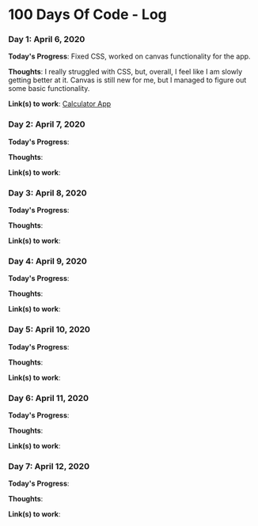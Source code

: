 # 100 Days Of Code - Log

### Day 1: April 6, 2020

**Today's Progress**: Fixed CSS, worked on canvas functionality for the app.

**Thoughts**: I really struggled with CSS, but, overall, I feel like I am slowly getting better at it. Canvas is still new for me, but I managed to figure out some basic functionality.

**Link(s) to work**: [Calculator App](http://www.example.com)

### Day 2: April 7, 2020

**Today's Progress**:

**Thoughts**:

**Link(s) to work**: []()

### Day 3: April 8, 2020

**Today's Progress**:

**Thoughts**:

**Link(s) to work**: []()

### Day 4: April 9, 2020

**Today's Progress**:

**Thoughts**:

**Link(s) to work**: []()

### Day 5: April 10, 2020

**Today's Progress**:

**Thoughts**:

**Link(s) to work**: []()

### Day 6: April 11, 2020

**Today's Progress**:

**Thoughts**:

**Link(s) to work**: []()

### Day 7: April 12, 2020

**Today's Progress**:

**Thoughts**:

**Link(s) to work**: []()
